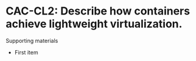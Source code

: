 # CAC-CL2:    Describe how containers achieve lightweight virtualization.

Supporting materials

* First item